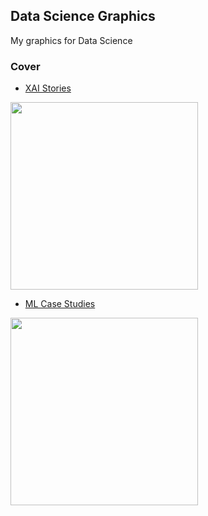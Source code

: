 ## Data Science Graphics
My graphics for Data Science


### Cover
- [XAI Stories](https://pbiecek.github.io/xai_stories/)

<img src="Graphics/cover_xai_stories.png" align="center" width="300"/>

- [ML Case Studies](https://mini-pw.github.io/2020L-WB-Book/)

<img src="Graphics/cover_WB_book.png" align="center" width="300"/>